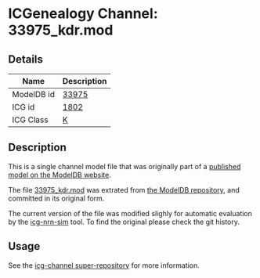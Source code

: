 # ICGenealogy Channel: 33975\_kdr.mod

## Details

Name | Description
---- | -----------
ModelDB id | [33975](http://senselab.med.yale.edu/ModelDB/ShowModel.cshtml?model=33975)
ICG id | [1802](http://icg.neurotheory.ox.ac.uk/channels/1/1802)
ICG Class | [K](http://icg.neurotheory.ox.ac.uk/channels/1)

## Description

This is a single channel model file that was originally part of a [published model on the ModelDB website](http://senselab.med.yale.edu/mModelDB/ShowModel.cshtml?model=33975).


The file [33975\_kdr.mod](33975_kdr.mod) was extrated from [the ModelDB repository](http://senselab.med.yale.edu/ModelDB/ShowModel.cshtml?model=33975), and committed in its original form.

The current version of the file was modified slighly for automatic evaluation by the [icg-nrn-sim](https://github.com/icgenealogy/icg-nrn-sim) tool. To find the original please check the git history.


## Usage

See the [icg-channel super-repository](https://github.com/icgenealogy/icg-channels) for more information.